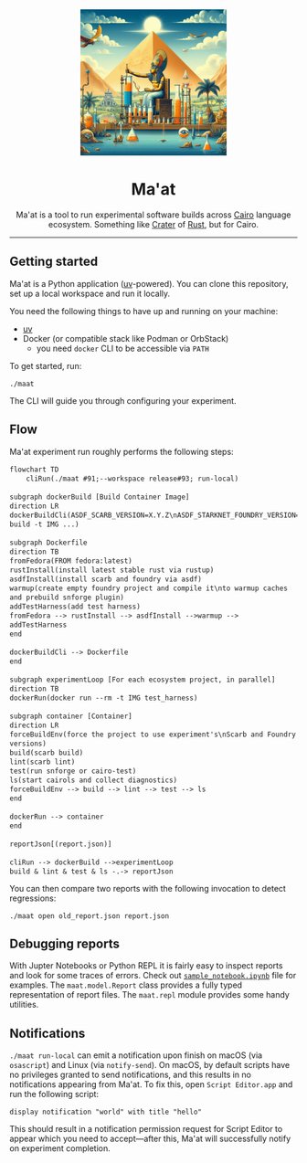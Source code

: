 <div align="center">
  <picture>
    <img alt="An artistic depiction of Ma'at, the ancient Egyptian goddess, overseeing a balanced ecosystem as experiments unfold, symbolizing harmony and testing."
         src="src/maat/web/resources/logo.png"
         height="256" width="256">
  </picture>

# Ma'at

Ma'at is a tool to run experimental software builds across [Cairo] language ecosystem.
Something like [Crater] of [Rust], but for Cairo.
</div>

---

## Getting started

Ma'at is a Python application ([uv]-powered).
You can clone this repository, set up a local workspace and run it locally.

You need the following things to have up and running on your machine:

- [uv]
- Docker (or compatible stack like Podman or OrbStack)
    - you need `docker` CLI to be accessible via `PATH`

To get started, run:

```shell
./maat
```

The CLI will guide you through configuring your experiment.

## Flow

Ma'at experiment run roughly performs the following steps:

```mermaid
flowchart TD
    cliRun(./maat #91;--workspace release#93; run-local)

subgraph dockerBuild [Build Container Image]
direction LR
dockerBuildCli(ASDF_SCARB_VERSION=X.Y.Z\nASDF_STARKNET_FOUNDRY_VERSION=X.Y.Z\ndocker build -t IMG ...)

subgraph Dockerfile
direction TB
fromFedora(FROM fedora:latest)
rustInstall(install latest stable rust via rustup)
asdfInstall(install scarb and foundry via asdf)
warmup(create empty foundry project and compile it\nto warmup caches and prebuild snforge plugin)
addTestHarness(add test harness)
fromFedora --> rustInstall --> asdfInstall -->warmup --> addTestHarness
end

dockerBuildCli --> Dockerfile
end

subgraph experimentLoop [For each ecosystem project, in parallel]
direction TB
dockerRun(docker run --rm -t IMG test_harness)

subgraph container [Container]
direction LR
forceBuildEnv(force the project to use experiment's\nScarb and Foundry versions)
build(scarb build)
lint(scarb lint)
test(run snforge or cairo-test)
ls(start cairols and collect diagnostics)
forceBuildEnv --> build --> lint --> test --> ls
end

dockerRun --> container
end

reportJson[(report.json)]

cliRun --> dockerBuild -->experimentLoop
build & lint & test & ls -.-> reportJson
```

You can then compare two reports with the following invocation to detect regressions:

```shell
./maat open old_report.json report.json
```

## Debugging reports

With Jupter Notebooks or Python REPL it is fairly easy to inspect reports and look for some traces
of errors.
Check out [`sample_notebook.ipynb`](./sample_notebook.ipynb) file for examples.
The `maat.model.Report` class provides a fully typed representation of report files.
The `maat.repl` module provides some handy utilities.

## Notifications

`./maat run-local` can emit a notification upon finish on macOS (via `osascript`) and Linux (via
`notify-send`).
On macOS, by default scripts have no privileges granted to send notifications,
and this results in no notifications appearing from Ma'at.
To fix this, open `Script Editor.app` and run the following script:

```applescript
display notification "world" with title "hello"
```

This should result in a notification permission request for Script Editor to appear which you need
to accept—after this, Ma'at will successfully notify on experiment completion.

[cairo]: https://www.cairo-lang.org/

[crater]: https://github.com/rust-lang/crater

[rust]: https://rust-lang.org/

[uv]: https://docs.astral.sh/uv/
